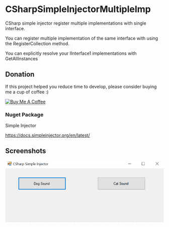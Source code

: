 # CSharpSimpleInjectorMultipleImp
CSharp simple injector register multiple implementations with single interface.

You can register multiple implementation of the same interface with using the RegisterCollection method.

You can explicitly resolve your IInterface1 implementations with GetAllInstances

## Donation

If this project helped you reduce time to develop, please consider buying me a cup of coffee :)

<a href="https://www.buymeacoffee.com/ongyishen" 
target="_blank">
<img src="https://www.buymeacoffee.com/assets/img/custom_images/orange_img.png" 
alt="Buy Me A Coffee" style="height: 41px !important;width: 174px !important;box-shadow: 0px 3px 2px 0px rgba(190, 190, 190, 0.5) !important;-webkit-box-shadow: 0px 3px 2px 0px rgba(190, 190, 190, 0.5) !important;" ></a>

### Nuget Package

Simple Injector

https://docs.simpleinjector.org/en/latest/

## Screenshots

<img src="https://github.com/ongyishen/CSharpSimpleInjectorMultipleImp/blob/main/Sample.gif?raw=true"  />



